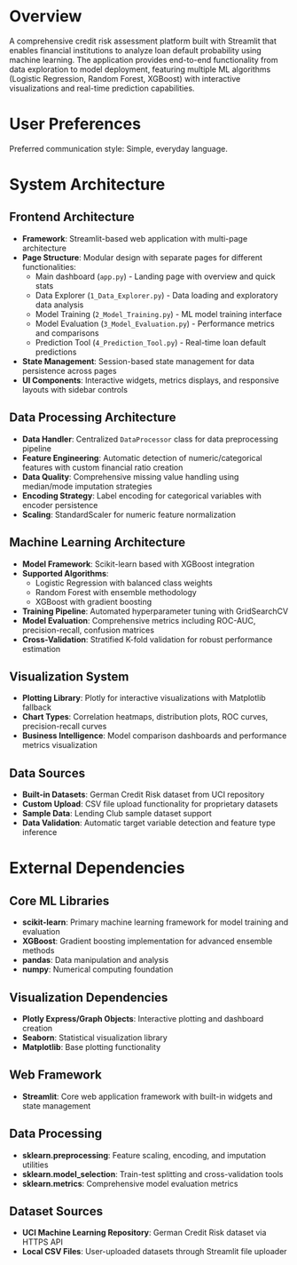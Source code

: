 # Overview

A comprehensive credit risk assessment platform built with Streamlit that enables financial institutions to analyze loan default probability using machine learning. The application provides end-to-end functionality from data exploration to model deployment, featuring multiple ML algorithms (Logistic Regression, Random Forest, XGBoost) with interactive visualizations and real-time prediction capabilities.

# User Preferences

Preferred communication style: Simple, everyday language.

# System Architecture

## Frontend Architecture
- **Framework**: Streamlit-based web application with multi-page architecture
- **Page Structure**: Modular design with separate pages for different functionalities:
  - Main dashboard (`app.py`) - Landing page with overview and quick stats
  - Data Explorer (`1_Data_Explorer.py`) - Data loading and exploratory data analysis
  - Model Training (`2_Model_Training.py`) - ML model training interface
  - Model Evaluation (`3_Model_Evaluation.py`) - Performance metrics and comparisons
  - Prediction Tool (`4_Prediction_Tool.py`) - Real-time loan default predictions
- **State Management**: Session-based state management for data persistence across pages
- **UI Components**: Interactive widgets, metrics displays, and responsive layouts with sidebar controls

## Data Processing Architecture
- **Data Handler**: Centralized `DataProcessor` class for data preprocessing pipeline
- **Feature Engineering**: Automatic detection of numeric/categorical features with custom financial ratio creation
- **Data Quality**: Comprehensive missing value handling using median/mode imputation strategies
- **Encoding Strategy**: Label encoding for categorical variables with encoder persistence
- **Scaling**: StandardScaler for numeric feature normalization

## Machine Learning Architecture
- **Model Framework**: Scikit-learn based with XGBoost integration
- **Supported Algorithms**: 
  - Logistic Regression with balanced class weights
  - Random Forest with ensemble methodology
  - XGBoost with gradient boosting
- **Training Pipeline**: Automated hyperparameter tuning with GridSearchCV
- **Model Evaluation**: Comprehensive metrics including ROC-AUC, precision-recall, confusion matrices
- **Cross-Validation**: Stratified K-fold validation for robust performance estimation

## Visualization System
- **Plotting Library**: Plotly for interactive visualizations with Matplotlib fallback
- **Chart Types**: Correlation heatmaps, distribution plots, ROC curves, precision-recall curves
- **Business Intelligence**: Model comparison dashboards and performance metrics visualization

## Data Sources
- **Built-in Datasets**: German Credit Risk dataset from UCI repository
- **Custom Upload**: CSV file upload functionality for proprietary datasets
- **Sample Data**: Lending Club sample dataset support
- **Data Validation**: Automatic target variable detection and feature type inference

# External Dependencies

## Core ML Libraries
- **scikit-learn**: Primary machine learning framework for model training and evaluation
- **XGBoost**: Gradient boosting implementation for advanced ensemble methods
- **pandas**: Data manipulation and analysis
- **numpy**: Numerical computing foundation

## Visualization Dependencies
- **Plotly Express/Graph Objects**: Interactive plotting and dashboard creation
- **Seaborn**: Statistical visualization library
- **Matplotlib**: Base plotting functionality

## Web Framework
- **Streamlit**: Core web application framework with built-in widgets and state management

## Data Processing
- **sklearn.preprocessing**: Feature scaling, encoding, and imputation utilities
- **sklearn.model_selection**: Train-test splitting and cross-validation tools
- **sklearn.metrics**: Comprehensive model evaluation metrics

## Dataset Sources
- **UCI Machine Learning Repository**: German Credit Risk dataset via HTTPS API
- **Local CSV Files**: User-uploaded datasets through Streamlit file uploader